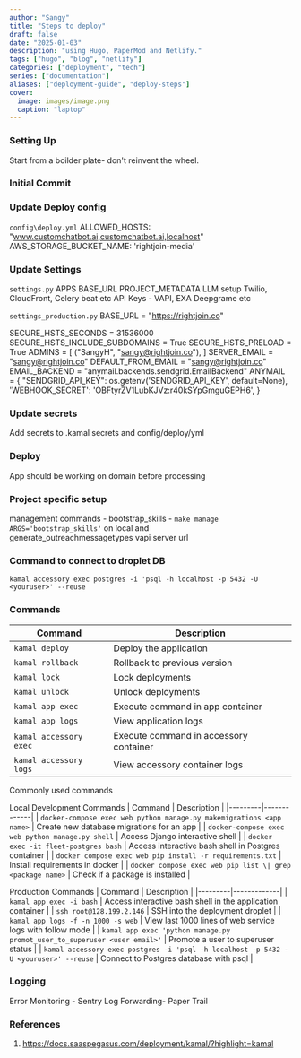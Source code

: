 ```yaml
---
author: "Sangy"
title: "Steps to deploy"
draft: false
date: "2025-01-03"
description: "using Hugo, PaperMod and Netlify."
tags: ["hugo", "blog", "netlify"]
categories: ["deployment", "tech"]
series: ["documentation"]
aliases: ["deployment-guide", "deploy-steps"]
cover:
  image: images/image.png
  caption: "laptop"
---
```



### Setting Up
Start from a boilder plate- don't reinvent the wheel.


### Initial Commit

### Update Deploy config
`config\deploy.yml`
ALLOWED_HOSTS: "www.customchatbot.ai,customchatbot.ai,localhost"
AWS_STORAGE_BUCKET_NAME: 'rightjoin-media'

### Update Settings
`settings.py`
APPS
BASE_URL 
PROJECT_METADATA
LLM setup
Twilio, CloudFront, Celery beat etc
API Keys - VAPI, EXA Deepgrame etc

`settings_production.py`
BASE_URL = "https://rightjoin.co"

SECURE_HSTS_SECONDS = 31536000
SECURE_HSTS_INCLUDE_SUBDOMAINS = True
SECURE_HSTS_PRELOAD = True
ADMINS = [
    ("SangyH", "sangy@rightjoin.co"),
]
SERVER_EMAIL = "sangy@rightjoin.co"
DEFAULT_FROM_EMAIL = "sangy@rightjoin.co"
EMAIL_BACKEND = "anymail.backends.sendgrid.EmailBackend"
ANYMAIL = {
    "SENDGRID_API_KEY": os.getenv('SENDGRID_API_KEY', default=None),
    'WEBHOOK_SECRET': 'OBFtyrZV1LubKJVz:r40kSYpGmguGEPH6',
}

### Update secrets
Add secrets to .kamal secrets and config/deploy/yml

### Deploy
App should be working on domain before processing

### Project specific setup
management commands - 
    bootstrap_skills - `make manage ARGS='bootstrap_skills'` on local and    
    generate_outreachmessagetypes
vapi server url

### Command to connect to droplet DB

`kamal accessory exec postgres -i 'psql -h localhost -p 5432 -U <youruser>' --reuse`

### Commands

| Command | Description |
|---------|-------------|
| `kamal deploy` | Deploy the application |
| `kamal rollback` | Rollback to previous version |
| `kamal lock` | Lock deployments |
| `kamal unlock` | Unlock deployments |
| `kamal app exec` | Execute command in app container |
| `kamal app logs` | View application logs |
| `kamal accessory exec` | Execute command in accessory container |
| `kamal accessory logs` | View accessory container logs |


Commonly used commands

Local Development Commands
| Command | Description |
|---------|-------------|
| `docker-compose exec web python manage.py makemigrations <app name>` | Create new database migrations for an app |
| `docker-compose exec web python manage.py shell` | Access Django interactive shell |
| `docker exec -it fleet-postgres bash` | Access interactive bash shell in Postgres container |
| `docker compose exec web pip install -r requirements.txt` | Install requirements in docker |
| `docker compose exec web pip list \| grep <package name>` | Check if a package is installed |

Production Commands
| Command | Description |
|---------|-------------|
| `kamal app exec -i bash` | Access interactive bash shell in the application container |
| `ssh root@128.199.2.146` | SSH into the deployment droplet |
| `kamal app logs -f -n 1000 -s web` | View last 1000 lines of web service logs with follow mode |
| `kamal app exec 'python manage.py promot_user_to_superuser <user email>'` | Promote a user to superuser status |
| `kamal accessory exec postgres -i 'psql -h localhost -p 5432 -U <youruser>' --reuse` | Connect to Postgres database with psql |

### Logging
Error Monitoring - Sentry
Log  Forwarding- Paper Trail 


### References
1. https://docs.saaspegasus.com/deployment/kamal/?highlight=kamal